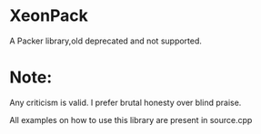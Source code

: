 # XeonPack
A Packer library,old deprecated and not supported.


# Note:
Any criticism is valid. I prefer brutal honesty over blind praise.

All examples on how to use this library are present in source.cpp
